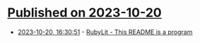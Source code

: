 # [Published on 2023-10-20](index.md)

* [2023-10-20, 16:30:51](https://lobste.rs/s/hwuwkf/rubylit_this_readme_is_program) - [RubyLit - This README is a program](http://ratfactor.com/repos/rubylit/)
